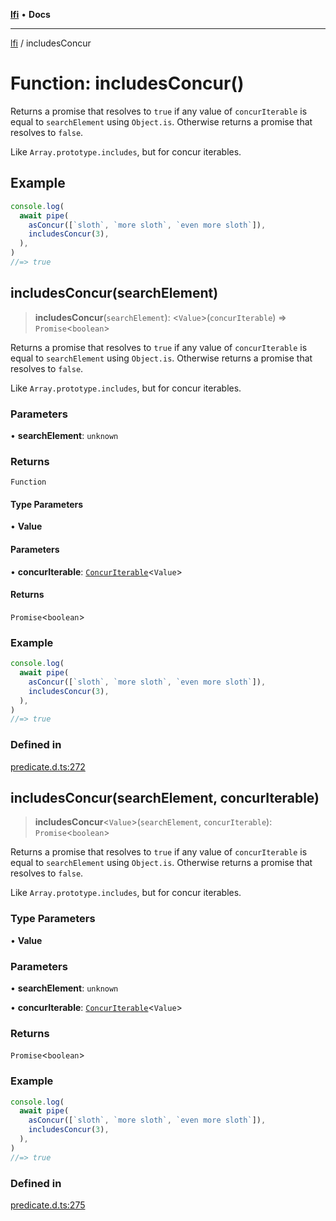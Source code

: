 [**lfi**](../readme.md) • **Docs**

***

[lfi](../globals.md) / includesConcur

# Function: includesConcur()

Returns a promise that resolves to `true` if any value of `concurIterable` is
equal to `searchElement` using `Object.is`. Otherwise returns a promise that
resolves to `false`.

Like `Array.prototype.includes`, but for concur iterables.

## Example

```js
console.log(
  await pipe(
    asConcur([`sloth`, `more sloth`, `even more sloth`]),
    includesConcur(3),
  ),
)
//=> true
```

## includesConcur(searchElement)

> **includesConcur**(`searchElement`): \<`Value`\>(`concurIterable`) => `Promise`\<`boolean`\>

Returns a promise that resolves to `true` if any value of `concurIterable` is
equal to `searchElement` using `Object.is`. Otherwise returns a promise that
resolves to `false`.

Like `Array.prototype.includes`, but for concur iterables.

### Parameters

• **searchElement**: `unknown`

### Returns

`Function`

#### Type Parameters

• **Value**

#### Parameters

• **concurIterable**: [`ConcurIterable`](../type-aliases/ConcurIterable.md)\<`Value`\>

#### Returns

`Promise`\<`boolean`\>

### Example

```js
console.log(
  await pipe(
    asConcur([`sloth`, `more sloth`, `even more sloth`]),
    includesConcur(3),
  ),
)
//=> true
```

### Defined in

[predicate.d.ts:272](https://github.com/TomerAberbach/lfi/blob/fd6e1ff9d7b7d249090f89ead6d0a30e26aba2e4/src/operations/predicate.d.ts#L272)

## includesConcur(searchElement, concurIterable)

> **includesConcur**\<`Value`\>(`searchElement`, `concurIterable`): `Promise`\<`boolean`\>

Returns a promise that resolves to `true` if any value of `concurIterable` is
equal to `searchElement` using `Object.is`. Otherwise returns a promise that
resolves to `false`.

Like `Array.prototype.includes`, but for concur iterables.

### Type Parameters

• **Value**

### Parameters

• **searchElement**: `unknown`

• **concurIterable**: [`ConcurIterable`](../type-aliases/ConcurIterable.md)\<`Value`\>

### Returns

`Promise`\<`boolean`\>

### Example

```js
console.log(
  await pipe(
    asConcur([`sloth`, `more sloth`, `even more sloth`]),
    includesConcur(3),
  ),
)
//=> true
```

### Defined in

[predicate.d.ts:275](https://github.com/TomerAberbach/lfi/blob/fd6e1ff9d7b7d249090f89ead6d0a30e26aba2e4/src/operations/predicate.d.ts#L275)
